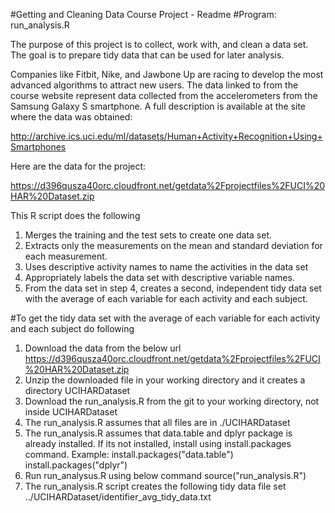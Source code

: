 #Getting and Cleaning Data Course Project - Readme
#Program: run_analysis.R

The purpose of this project is to collect, work with, and clean a data set. The goal is to prepare tidy data that can be used for later analysis. 

Companies like Fitbit, Nike, and Jawbone Up are racing to develop the most advanced algorithms to attract new users. The data linked to from the course website represent data collected from the accelerometers from the Samsung Galaxy S smartphone. A full description is available at the site where the data was obtained:

http://archive.ics.uci.edu/ml/datasets/Human+Activity+Recognition+Using+Smartphones

Here are the data for the project:

https://d396qusza40orc.cloudfront.net/getdata%2Fprojectfiles%2FUCI%20HAR%20Dataset.zip

This R script does the following

1. Merges the training and the test sets to create one data set.
2. Extracts only the measurements on the mean and standard deviation for each measurement.
3. Uses descriptive activity names to name the activities in the data set
4. Appropriately labels the data set with descriptive variable names.
5. From the data set in step 4, creates a second, independent tidy data set with the average of each variable for each activity and each subject.

#To get the tidy data set with the average of each variable for each activity and each subject do following

1. Download the data from the below url
    https://d396qusza40orc.cloudfront.net/getdata%2Fprojectfiles%2FUCI%20HAR%20Dataset.zip
2. Unzip the downloaded file in your working directory and it creates a directory UCIHARDataset
3. Download the run_analysis.R from the git to your working directory, not inside UCIHARDataset
4. The run_analysis.R assumes that all files are in ./UCIHARDataset
5. The run_analysis.R assumes that data.table and dplyr package is already installed. If its not installed, install using install.packages command. Example:
         install.packages("data.table")
         install.packages("dplyr")
6. Run run_analysus.R using below command
        source("run_analysis.R")
7. The run_analysis.R script creates the following tidy data file set 
    ../UCIHARDataset/identifier_avg_tidy_data.txt
